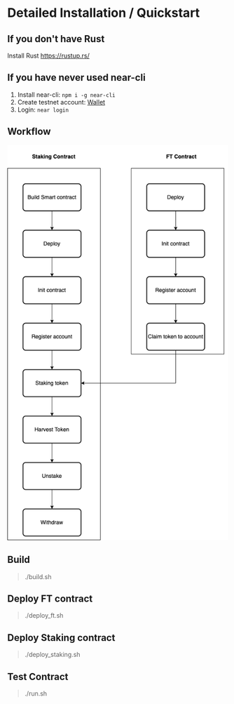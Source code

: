 # Detailed Installation / Quickstart
## If you don't have Rust
Install Rust https://rustup.rs/
## If you have never used near-cli
1. Install near-cli: `npm i -g near-cli`
2. Create testnet account: [Wallet](https://wallet.testnet.near.org)
3. Login: `near login`

## Workflow
![](https://github.com/duonghb53/staking-contract-tutorial/blob/master/res/Staking%20Contract%20Workflow.png)

## Build
>./build.sh

## Deploy FT contract
>./deploy_ft.sh

## Deploy Staking contract
>./deploy_staking.sh

## Test Contract
>./run.sh

